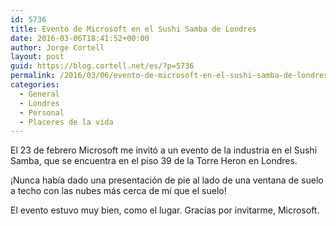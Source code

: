 ```yaml
---
id: 5736
title: Evento de Microsoft en el Sushi Samba de Londres
date: 2016-03-06T18:41:52+00:00
author: Jorge Cortell
layout: post
guid: https://blog.cortell.net/es/?p=5736
permalink: /2016/03/06/evento-de-microsoft-en-el-sushi-samba-de-londres/
categories:
  - General
  - Londres
  - Personal
  - Placeres de la vida
---
```

El 23 de febrero Microsoft me invitó a un evento de la industria en el Sushi Samba, que se encuentra en el piso 39 de la Torre Heron en Londres.

¡Nunca había dado una presentación de pie al lado de una ventana de suelo a techo con las nubes más cerca de mí que el suelo!

El evento estuvo muy bien, como el lugar. Gracias por invitarme, Microsoft.